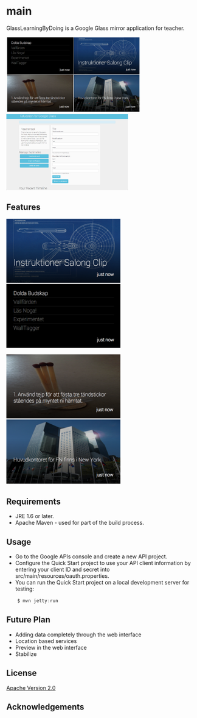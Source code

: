 main
====

GlassLearningByDoing is a Google Glass mirror application for teacher.  

<img src="https://raw.githubusercontent.com/Elekron/main/master/images/exempleOfAllCard.png" height="200" />
<img src="https://raw.githubusercontent.com/Elekron/main/master/images/webbinterface.png" height="200" />&nbsp;&nbsp;&nbsp;&nbsp;


## Features



<img src="https://raw.githubusercontent.com/Elekron/main/master/images/exempleNotificationCard.png" width="300" />&nbsp;
<img src="https://raw.githubusercontent.com/Elekron/main/master/images/exempleListCard.png" width="300" />&nbsp;&nbsp;&nbsp;&nbsp;

<img src="https://raw.githubusercontent.com/Elekron/main/master/images/exempleTaskCard.png" width="300" />&nbsp;
<img src="https://raw.githubusercontent.com/Elekron/main/master/images/exempleInfoCard.png" width="300" />&nbsp;&nbsp;&nbsp;&nbsp;




## Requirements
* JRE 1.6 or later.
* Apache Maven - used for part of the build process.

## Usage
* Go to the Google APIs console and create a new API project.
* Configure the Quick Start project to use your API client information by entering your client ID and secret into src/main/resources/oauth.properties.
* You can run the Quick Start project on a local development server for testing:


```java
    $ mvn jetty:run
```


## Future Plan
* Adding data completely through the web interface
* Location based services 
* Preview in the web interface 
* Stabilize

## License

[Apache Version 2.0](http://www.apache.org/licenses/LICENSE-2.0.html)

## Acknowledgements
